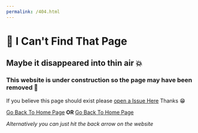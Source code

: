 ```yaml
---
permalink: /404.html
---
```

# 🤔 I Can't Find That Page
## Maybe it disappeared into thin air 💥
### This website is under construction so the page may have been removed 😬
If you believe this page should exist please [open a Issue Here](https://github.com/DuckMasterAl/DuckMasterAl.github.io/issues) Thanks 😁

[Go Back To Home Page](https://duckmasteral.github.io/)  __OR__  [Go Back To Home Page](https://duckmasteral.github.io/)

*Alternatively you can just hit the back arrow on the website*
